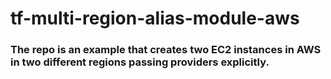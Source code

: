 # tf-multi-region-alias-module-aws

### The repo is an example that creates two EC2 instances in AWS in two different regions passing providers explicitly.

